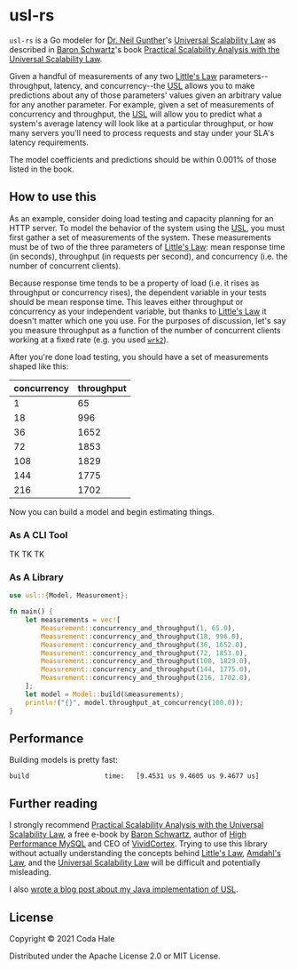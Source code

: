 # usl-rs

`usl-rs` is a Go modeler for [Dr. Neil Gunther][NJG]'s [Universal Scalability Law][USL] as described
in [Baron Schwartz][BS]'s book [Practical Scalability Analysis with the Universal Scalability Law][PSA].

Given a handful of measurements of any two [Little's Law][LL] parameters--throughput, latency, and
concurrency--the [USL][USL] allows you to make predictions about any of those parameters' values given an arbitrary
value for any another parameter. For example, given a set of measurements of concurrency and throughput, the [USL][USL]
will allow you to predict what a system's average latency will look like at a particular throughput, or how many servers
you'll need to process requests and stay under your SLA's latency requirements.

The model coefficients and predictions should be within 0.001% of those listed in the book.

## How to use this

As an example, consider doing load testing and capacity planning for an HTTP server. To model the behavior of the system
using the [USL][USL], you must first gather a set of measurements of the system. These measurements must be of two of
the three parameters of [Little's Law][LL]: mean response time (in seconds), throughput (in requests per second), and
concurrency (i.e. the number of concurrent clients).

Because response time tends to be a property of load (i.e. it rises as throughput or concurrency rises), the dependent
variable in your tests should be mean response time. This leaves either throughput or concurrency as your independent
variable, but thanks to [Little's Law][LL] it doesn't matter which one you use. For the purposes of discussion, let's
say you measure throughput as a function of the number of concurrent clients working at a fixed rate (e.g. you used
[`wrk2`][wrk2]).

After you're done load testing, you should have a set of measurements shaped like this:

|concurrency|throughput|
|-----------|----------|
|          1|        65|
|         18|       996|
|         36|      1652|
|         72|      1853|
|        108|      1829|
|        144|      1775|
|        216|      1702|

Now you can build a model and begin estimating things.

### As A CLI Tool

TK TK TK

### As A Library

```rust
use usl::{Model, Measurement};

fn main() {
    let measurements = vec![
        Measurement::concurrency_and_throughput(1, 65.0),
        Measurement::concurrency_and_throughput(18, 996.0),
        Measurement::concurrency_and_throughput(36, 1652.0),
        Measurement::concurrency_and_throughput(72, 1853.0),
        Measurement::concurrency_and_throughput(108, 1829.0),
        Measurement::concurrency_and_throughput(144, 1775.0),
        Measurement::concurrency_and_throughput(216, 1702.0),
    ];
    let model = Model::build(&measurements);
    println!("{}", model.throughput_at_concurrency(100.0));
}
```

## Performance

Building models is pretty fast:

```
build                   time:   [9.4531 us 9.4605 us 9.4677 us]                   
```

## Further reading

I strongly recommend [Practical Scalability Analysis with the Universal Scalability Law][PSA], a free e-book
by [Baron Schwartz][BS], author of [High Performance MySQL][MySQL] and CEO of [VividCortex][VC]. Trying to use this
library without actually understanding the concepts behind [Little's Law][LL], [Amdahl's Law][AL], and
the [Universal Scalability Law][USL] will be difficult and potentially misleading.

I also [wrote a blog post about my Java implementation of USL][usl4j].

## License

Copyright © 2021 Coda Hale

Distributed under the Apache License 2.0 or MIT License.

[NJG]: http://www.perfdynamics.com/Bio/njg.html

[AL]: https://en.wikipedia.org/wiki/Amdahl%27s_law

[LL]: https://en.wikipedia.org/wiki/Little%27s_law

[PSA]: https://www.vividcortex.com/resources/universal-scalability-law/

[USL]: http://www.perfdynamics.com/Manifesto/USLscalability.html

[BS]: https://www.xaprb.com/

[MySQL]: http://shop.oreilly.com/product/0636920022343.do

[VC]: https://www.vividcortex.com/

[wrk2]: https://github.com/giltene/wrk2

[usl4j]: https://codahale.com/usl4j-and-you/
